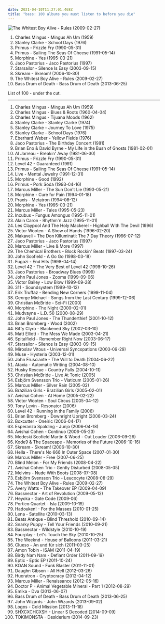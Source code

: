 ```yaml
---
date: 2021-04-10T11:27:01.468Z
title: "bass: 100 albums you must listen to before you die"
---
```

![The Whitest Boy Alive - Rules (2009-02-27)](https://img.discogs.com/CEympDX1u4FWYHhBclMI9h-ijx8=/fit-in/500x500/filters:strip_icc():format(jpeg):mode_rgb():quality(90)/discogs-images/R-1626055-1233084808.jpeg.jpg "The Whitest Boy Alive - Rules (2009-02-27)")
<ol class="albums">
<li data-cover="http://coverartarchive.org/release/f730ff20-8745-4924-abc8-6a1ff56757ea/10086758610-500.jpg" data-tags="jazz" role="button">Charles Mingus - Mingus Ah Um (1959)</li>
<li data-cover="https://img.discogs.com/tSGbJ9esxokOZOQORPKleBNGOjo=/fit-in/320x320/filters:strip_icc():format(jpeg):mode_rgb():quality(90)/discogs-images/R-3638369-1338386921-8466.jpeg.jpg" data-tags="jazz fusion, jazz, bass" role="button">Stanley Clarke - School Days (1976)</li>
<li data-cover="https://img.discogs.com/YqqCs70buzegtoFW7myFLVnsQ8U=/fit-in/600x607/filters:strip_icc():format(jpeg):mode_rgb():quality(90)/discogs-images/R-3000806-1508266484-8892.jpeg.jpg" data-tags="funk metal" role="button">Primus - Frizzle Fry (1990-05-31)</li>
<li data-cover="http://coverartarchive.org/release/c3814cca-63d1-4cfa-9934-60957205b86b/26730700764-500.jpg" data-tags="alternative rock, funk metal, rock, funk, 90s, alternative metal" role="button">Primus - Sailing The Seas Of Cheese (1991-05-14)</li>
<li data-cover="https://img.discogs.com/pEkA8NMhit904bjmJXAfE8BuKhw=/fit-in/350x350/filters:strip_icc():format(jpeg):mode_rgb():quality(90)/discogs-images/R-3546778-1334755331.jpeg.jpg" data-tags="morphine" role="button">Morphine - Yes (1995-03-21)</li>
<li data-cover="https://via.placeholder.com/450" data-tags="jazz, bass, fusion" role="button">Jaco Pastorius - Jaco Pastorius (1997)</li>
<li data-cover="https://img.discogs.com/jrWVzobDRoF5M8iFRO0_ha-z8PQ=/fit-in/600x592/filters:strip_icc():format(jpeg):mode_rgb():quality(90)/discogs-images/R-434193-1482085620-7376.jpeg.jpg" data-tags="britpop, indie rock" role="button">Starsailor - Silence Is Easy (2003-09-15)</li>
<li data-cover="http://coverartarchive.org/release/1900b835-1776-4223-bd85-8248f7cb0acd/5069235004-500.jpg" data-tags="dubstep" role="button">Skream - Skream! (2006-10-30)</li>
<li data-cover="https://img.discogs.com/CEympDX1u4FWYHhBclMI9h-ijx8=/fit-in/500x500/filters:strip_icc():format(jpeg):mode_rgb():quality(90)/discogs-images/R-1626055-1233084808.jpeg.jpg" data-tags="indie" role="button">The Whitest Boy Alive - Rules (2009-02-27)</li>
<li data-cover="https://img.discogs.com/_FZai76o9kNRNP0HZe_XhdTxHK4=/fit-in/600x600/filters:strip_icc():format(jpeg):mode_rgb():quality(90)/discogs-images/R-4608181-1376634272-5038.jpeg.jpg" data-tags="bass" role="button">Bass Drum of Death - Bass Drum of Death (2013-06-25)</li>
</ol>
List of 100 - under the cut.
<!-- more -->

_________________

<ol class="albums">
<li data-cover="http://coverartarchive.org/release/f730ff20-8745-4924-abc8-6a1ff56757ea/10086758610-500.jpg" data-tags="jazz" role="button">
Charles Mingus - Mingus Ah Um (1959)
</li>
<li data-cover="https://img.discogs.com/LcNyJW9aue6atT2HIif3Upb2tZM=/fit-in/600x592/filters:strip_icc():format(jpeg):mode_rgb():quality(90)/discogs-images/R-7256864-1463325982-3478.jpeg.jpg" data-tags="jazz" role="button">
Charles Mingus - Blues & Roots (1960-04-04)
</li>
<li data-cover="http://coverartarchive.org/release/754a4e21-255e-474e-beb9-6356caf7811d/9923470596-500.jpg" data-tags="jazz, freepurp1e" role="button">
Charles Mingus - Tijuana Moods (1962)
</li>
<li data-cover="https://img.discogs.com/-TKK4delTOWaUxCEPI5UIlGp-fc=/fit-in/600x450/filters:strip_icc():format(jpeg):mode_rgb():quality(90)/discogs-images/R-7039125-1442219477-6464.jpeg.jpg" data-tags="funk, jazz, fusion, bass" role="button">
Stanley Clarke - Stanley Clarke (1974)
</li>
<li data-cover="https://img.discogs.com/SpookmWADj1V2SK34mhWrRptNjU=/fit-in/600x597/filters:strip_icc():format(jpeg):mode_rgb():quality(90)/discogs-images/R-2053284-1261124529.jpeg.jpg" data-tags="jazz rock, jazz, fusion" role="button">
Stanley Clarke - Journey To Love (1975)
</li>
<li data-cover="https://img.discogs.com/tSGbJ9esxokOZOQORPKleBNGOjo=/fit-in/320x320/filters:strip_icc():format(jpeg):mode_rgb():quality(90)/discogs-images/R-3638369-1338386921-8466.jpeg.jpg" data-tags="jazz fusion, jazz, bass" role="button">
Stanley Clarke - School Days (1976)
</li>
<li data-cover="http://coverartarchive.org/release/82987cab-f3e9-3607-982a-8973da0f6047/5422582394-500.jpg" data-tags="ecm, bass" role="button">
Eberhard Weber - Yellow Fields (1976)
</li>
<li data-cover="https://img.discogs.com/Rhkxr3Wfo5DtkPTrLbnibriBsJM=/fit-in/600x532/filters:strip_icc():format(jpeg):mode_rgb():quality(90)/discogs-images/R-2712819-1436445212-3363.jpeg.jpg" data-tags="jazz, bass" role="button">
Jaco Pastorius - The Birthday Concert (1981)
</li>
<li data-cover="http://coverartarchive.org/release/c2404208-9e35-458b-b0b6-40f5337f7ed1/15899729412-500.jpg" data-tags="experimental, 80s, electronic" role="button">
Brian Eno & David Byrne - My Life in the Bush of Ghosts (1981-02-01)
</li>
<li data-cover="http://coverartarchive.org/release/c7cbf8b8-d091-3ba6-a226-2fbe5fe14953/9616879306-500.jpg" data-tags="smooth jazz, soul, groove" role="button">
Al Jarreau - Breakin' Away (1981-06-30)
</li>
<li data-cover="https://img.discogs.com/YqqCs70buzegtoFW7myFLVnsQ8U=/fit-in/600x607/filters:strip_icc():format(jpeg):mode_rgb():quality(90)/discogs-images/R-3000806-1508266484-8892.jpeg.jpg" data-tags="funk metal" role="button">
Primus - Frizzle Fry (1990-05-31)
</li>
<li data-cover="https://img.discogs.com/6LTEck3UvabnY-klD0k6GEuuMkY=/fit-in/600x600/filters:strip_icc():format(jpeg):mode_rgb():quality(90)/discogs-images/R-3234455-1379266216-3651.jpeg.jpg" data-tags="pop, rock, 80s, british, new wave, contemporary, funk, bass, jazz rock, slap, lasso the moon, rca recording" role="button">
Level 42 - Guaranteed (1991)
</li>
<li data-cover="http://coverartarchive.org/release/c3814cca-63d1-4cfa-9934-60957205b86b/26730700764-500.jpg" data-tags="alternative rock, funk metal, rock, funk, 90s, alternative metal" role="button">
Primus - Sailing The Seas Of Cheese (1991-05-14)
</li>
<li data-cover="http://coverartarchive.org/release/6ce98bda-1db0-3915-bcd1-f0ffc63997d6/17058903036-500.jpg" data-tags="90s, alternative rock, rock" role="button">
Live - Mental Jewelry (1991-12-31)
</li>
<li data-cover="https://img.discogs.com/ygbtWyhBA34L3aIc-x6JhsUggmY=/fit-in/600x600/filters:strip_icc():format(jpeg):mode_rgb():quality(90)/discogs-images/R-2753074-1509751324-7430.jpeg.jpg" data-tags="morphine, 90s, alternative, jazz rock" role="button">
Morphine - Good (1992)
</li>
<li data-cover="http://coverartarchive.org/release/8e0b296b-9ba7-4781-b151-c6eb0d17b85d/19621358532-500.jpg" data-tags="alternative metal" role="button">
Primus - Pork Soda (1993-04-16)
</li>
<li data-cover="http://coverartarchive.org/release/31337948-da32-4b0f-bd5e-da30ec7be81d/28172940554-500.jpg" data-tags="funk, bass, jazz" role="button">
Marcus Miller - The Sun Don't Lie (1993-05-21)
</li>
<li data-cover="http://coverartarchive.org/release/1134c9a9-18eb-4930-933a-48bd0c1f0d57/22276388543-500.jpg" data-tags="jazz, 90s, low rock" role="button">
Morphine - Cure for Pain (1994-01-18)
</li>
<li data-cover="http://coverartarchive.org/release/3e248068-698c-4a9f-bc8b-d39d1346ee0e/26480813147-500.jpg" data-tags="experimental, experimental rock, guitar, bass, 90s, avantgarde, meditation, buckethead, miam, basically bass, praxis" role="button">
Praxis - Metatron (1994-08-12)
</li>
<li data-cover="https://img.discogs.com/pEkA8NMhit904bjmJXAfE8BuKhw=/fit-in/350x350/filters:strip_icc():format(jpeg):mode_rgb():quality(90)/discogs-images/R-3546778-1334755331.jpeg.jpg" data-tags="morphine" role="button">
Morphine - Yes (1995-03-21)
</li>
<li data-cover="https://img.discogs.com/WicWGejL3kjb6XQ6KELbQJJNC3Y=/fit-in/600x782/filters:strip_icc():format(jpeg):mode_rgb():quality(90)/discogs-images/R-8933053-1561205350-3753.jpeg.jpg" data-tags="bass, jazz, funk" role="button">
Marcus Miller - Tales (1995-05-23)
</li>
<li data-cover="http://coverartarchive.org/release/b14f5b76-0f8c-3b16-b193-1438299abdea/12785839911-500.jpg" data-tags="funk metal" role="button">
Incubus - Fungus Amongus (1995-11-01)
</li>
<li data-cover="https://img.discogs.com/0cbx0zLELqxbG61RWUuZB4mEmPg=/fit-in/600x590/filters:strip_icc():format(jpeg):mode_rgb():quality(90)/discogs-images/R-2988634-1310607439.jpeg.jpg" data-tags="fusion, bass" role="button">
Alain Caron - Rhythm'n Jazz (1995-11-01)
</li>
<li data-cover="https://img.discogs.com/7hpzYqsH-Q1rEc7jcINYFY0Egao=/fit-in/600x598/filters:strip_icc():format(jpeg):mode_rgb():quality(90)/discogs-images/R-480461-1321786903.jpeg.jpg" data-tags="rock" role="button">
Les Claypool And The Holy Mackerel - Highball With The Devil (1996)
</li>
<li data-cover="http://coverartarchive.org/release/fb5125b6-db3f-4a18-b332-74ccd3bf0bb5/13713432753-500.jpg" data-tags="bass, jazz, funk, fusion" role="button">
Victor Wooten - A Show of Hands (1996-02-20)
</li>
<li data-cover="http://coverartarchive.org/release/9a2fda84-4b4f-4721-b77e-6a9d5e6814bd/2733387924-500.jpg" data-tags="guitar, bass, composer, ricky rouse" role="button">
Makaveli - The Don Killuminati: The 7 Day Theory (1996-07-12)
</li>
<li data-cover="https://via.placeholder.com/450" data-tags="jazz, bass, fusion" role="button">
Jaco Pastorius - Jaco Pastorius (1997)
</li>
<li data-cover="https://img.discogs.com/Hhmyzp_CHSDAjd_Bfu8-GbGs32U=/fit-in/600x590/filters:strip_icc():format(jpeg):mode_rgb():quality(90)/discogs-images/R-3585129-1437723606-6035.jpeg.jpg" data-tags="bass, jazz, funk" role="button">
Marcus Miller - Live & More (1997)
</li>
<li data-cover="http://coverartarchive.org/release/f7c17729-db28-4aed-81e7-8fb340eecd24/10119816281-500.jpg" data-tags="electronica, british, techno, idm, 90s, breakbeat, europe, big beat, 1990s, european, radio europe, angie and dave, angiedave" role="button">
The Chemical Brothers - Block Rockin' Beats (1997-03-24)
</li>
<li data-cover="https://img.discogs.com/M8dBJZvAEjgiN5w1IXdlph-3r0Y=/fit-in/592x600/filters:strip_icc():format(jpeg):mode_rgb():quality(90)/discogs-images/R-3334536-1326229632.jpeg.jpg" data-tags="jazz" role="button">
John Scofield - A Go Go (1998-03-18)
</li>
<li data-cover="http://coverartarchive.org/release/3c1d5669-ae58-33db-b98d-ef346b55acc7/26546641163-500.jpg" data-tags="post-hardcore" role="button">
Fugazi - End Hits (1998-04-14)
</li>
<li data-cover="http://coverartarchive.org/release/4498095f-3750-4d31-938e-486fe163de0a/7037698301-500.jpg" data-tags="rock, 80s" role="button">
Level 42 - The Very Best of Level 42 (1998-10-26)
</li>
<li data-cover="https://img.discogs.com/mmQpQDT8WuGzrOtW8hEye0Yag0M=/fit-in/600x600/filters:strip_icc():format(jpeg):mode_rgb():quality(90)/discogs-images/R-3845073-1589600895-8180.jpeg.jpg" data-tags="jazz, jazzbass" role="button">
Jaco Pastorius - Broadway Blues (1999)
</li>
<li data-cover="http://coverartarchive.org/release/3c9fedba-1e41-42da-943f-83320d3b7260/13472994713-500.jpg" data-tags="progressive rock" role="button">
John Paul Jones - Zooma (1999-09-06)
</li>
<li data-cover="https://img.discogs.com/kGmXNZM7vUiSivzDNbci3qmhgsM=/fit-in/500x500/filters:strip_icc():format(jpeg):mode_rgb():quality(90)/discogs-images/R-4236448-1501271173-4406.jpeg.jpg" data-tags="bass, jazz, funk, basically bass" role="button">
Victor Bailey - Low Blow (1999-09-28)
</li>
<li data-cover="https://img.discogs.com/BOVm2LL9AWwaxhS-ebRuyVisVcY=/fit-in/500x498/filters:strip_icc():format(jpeg):mode_rgb():quality(90)/discogs-images/R-602393-1137205374.jpeg.jpg" data-tags="reggae, alternative rock" role="button">
311 - Soundsystem (1999-10-12)
</li>
<li data-cover="http://coverartarchive.org/release/9756981c-5670-4d1c-9ee5-4a4856350a8b/15584768321-500.jpg" data-tags="jazz" role="button">
Erik Truffaz - Bending New Corners (1999-11-04)
</li>
<li data-cover="http://coverartarchive.org/release/5cfe5238-649e-492a-9335-863783cb9c5b/15454353410-500.jpg" data-tags="jazz, george michael" role="button">
George Michael - Songs from the Last Century (1999-12-06)
</li>
<li data-cover="https://img.discogs.com/hRY4QCm-q9PuYFQNHc5pgdWqSf0=/fit-in/600x596/filters:strip_icc():format(jpeg):mode_rgb():quality(90)/discogs-images/R-2492270-1594672971-2993.jpeg.jpg" data-tags="bass, basically bass" role="button">
Christian McBride - Sci-Fi (2000)
</li>
<li data-cover="https://img.discogs.com/8zK5BwN0CGHQkHoEDnU7l_JJD5k=/fit-in/600x555/filters:strip_icc():format(jpeg):mode_rgb():quality(90)/discogs-images/R-16083116-1603191699-6994.jpeg.jpg" data-tags="low rock, rock, blues, jazz" role="button">
Morphine - The Night (2000-02-01)
</li>
<li data-cover="https://img.discogs.com/E3YSzX0vzEizblkK7Q4_1gvpF3E=/fit-in/600x526/filters:strip_icc():format(jpeg):mode_rgb():quality(90)/discogs-images/R-11118070-1510172521-2641.jpeg.jpg" data-tags="nu metal, alternative metal, metal" role="button">
Mudvayne - L.D. 50 (2000-08-29)
</li>
<li data-cover="https://img.discogs.com/xXEjd0AP50smqz_0w7SmWGRcyEQ=/fit-in/600x531/filters:strip_icc():format(jpeg):mode_rgb():quality(90)/discogs-images/R-2059543-1261519347.jpeg.jpg" data-tags="classic rock" role="button">
John Paul Jones - The Thunderthief (2001-10-12)
</li>
<li data-cover="http://coverartarchive.org/release/2a299cf1-8967-4f48-9047-e496af628b78/28258184422-500.jpg" data-tags="bass, jazz" role="button">
Brian Bromberg - Wood (2002)
</li>
<li data-cover="https://via.placeholder.com/450" data-tags="alternative rock, rock" role="button">
Biffy Clyro - Blackened Sky (2002-03-10)
</li>
<li data-cover="http://coverartarchive.org/release/609f5108-7cb1-3717-8fe4-fcbb73befc6e/17569591304-500.jpg" data-tags="electronic, experimental" role="button">
Matt Elliott - The Mess We Made (2003-04-21)
</li>
<li data-cover="https://img.discogs.com/f5loloYlu0t5ZQmJrzvgj8e82J4=/fit-in/600x594/filters:strip_icc():format(jpeg):mode_rgb():quality(90)/discogs-images/R-1567795-1463486144-9408.jpeg.jpg" data-tags="pop punk" role="button">
Spitalfield - Remember Right Now (2003-06-17)
</li>
<li data-cover="https://img.discogs.com/jrWVzobDRoF5M8iFRO0_ha-z8PQ=/fit-in/600x592/filters:strip_icc():format(jpeg):mode_rgb():quality(90)/discogs-images/R-434193-1482085620-7376.jpeg.jpg" data-tags="britpop, indie rock" role="button">
Starsailor - Silence Is Easy (2003-09-15)
</li>
<li data-cover="http://coverartarchive.org/release/f2039964-c641-4fdc-9646-3f387682df59/23952107654-500.jpg" data-tags="jazz, bass, jazz bass" role="button">
Miroslav Vitous - Universal Syncopations (2003-09-29)
</li>
<li data-cover="https://via.placeholder.com/450" data-tags="alternative rock" role="button">
Muse - Hysteria (2003-12-01)
</li>
<li data-cover="https://img.discogs.com/z2S_5gHnOplgRW32RtYNqoGmf-g=/fit-in/250x250/filters:strip_icc():format(jpeg):mode_rgb():quality(90)/discogs-images/R-4188253-1358358245-1790.jpeg.jpg" data-tags="alternative" role="button">
John Frusciante - The Will to Death (2004-06-22)
</li>
<li data-cover="http://coverartarchive.org/release/887f53f8-4a26-4281-a659-019b07fe829e/3263073661-500.jpg" data-tags="experimental" role="button">
Ataxia - Automatic Writing (2004-08-10)
</li>
<li data-cover="http://coverartarchive.org/release/c3dbdd06-12b4-4085-91e0-491a96c93978/4281144804-500.jpg" data-tags="chillout, downtempo" role="button">
Husky Rescue - Country Falls (2004-10-11)
</li>
<li data-cover="http://coverartarchive.org/release/b0dc882d-015f-47c2-b4e8-097ab0766754/27976427214-500.jpg" data-tags="jazz, bass" role="button">
Christian McBride - Live At Tonic (2005)
</li>
<li data-cover="http://coverartarchive.org/release/3c99a15d-a7ac-4765-8d0c-ed4e107b7b16/10142537677-500.jpg" data-tags="jazz, contemporary jazz" role="button">
Esbjörn Svensson Trio - Viaticum (2005-01-26)
</li>
<li data-cover="http://coverartarchive.org/release/8838c4da-0dea-48f8-b877-f4f9740bc42a/11754032294-500.jpg" data-tags="bass, basically bass, funk, jazz" role="button">
Marcus Miller - Silver Rain (2005-02)
</li>
<li data-cover="http://coverartarchive.org/release/75735819-6bca-42bf-a807-5d456f277dbd/11778363663-500.jpg" data-tags="chillout, electronica" role="button">
Brazilian Girls - Brazilian Girls (2005-02-01)
</li>
<li data-cover="http://coverartarchive.org/release/2fb159e3-1aa3-43e3-8efc-7e539c3ad0c0/8164383451-500.jpg" data-tags="jazz, contemporary jazz" role="button">
Avishai Cohen - At Home (2005-02-22)
</li>
<li data-cover="http://coverartarchive.org/release/e4bac18d-08be-414d-bd9f-c90b11781246/15760220112-500.jpg" data-tags="bass, funk, jazz" role="button">
Victor Wooten - Soul Circus (2005-04-12)
</li>
<li data-cover="https://img.discogs.com/GqFpaz-rL5IGKPajC2m_5F2Utzc=/fit-in/600x597/filters:strip_icc():format(jpeg):mode_rgb():quality(90)/discogs-images/R-718579-1547889482-4397.jpeg.jpg" data-tags="bass, progressive rock" role="button">
Tony Levin - Resonator (2006)
</li>
<li data-cover="https://img.discogs.com/hMXJOa44JIoDclRtq6-TdMIuw3Q=/fit-in/200x201/filters:strip_icc():format(jpeg):mode_rgb():quality(90)/discogs-images/R-147934-1107454472.jpg.jpg" data-tags="80s, new wave, pop" role="button">
Level 42 - Running in the Family (2006)
</li>
<li data-cover="https://img.discogs.com/x_TntUqLKw2bIVH4JqU6aAoCCOg=/fit-in/600x593/filters:strip_icc():format(jpeg):mode_rgb():quality(90)/discogs-images/R-6360885-1522480716-6982.jpeg.jpg" data-tags="jazz, smooth jazz" role="button">
Brian Bromberg - Downright Upright (2006-03-24)
</li>
<li data-cover="http://coverartarchive.org/release/07faab6b-5555-4372-8b0f-b2d36e9d08ff/15463158371-500.jpg" data-tags="dubstep" role="button">
Boxcutter - Oneiric (2006-04-17)
</li>
<li data-cover="http://coverartarchive.org/release/57d034e3-2306-4fff-ae7c-9ec9f2907bf3/2634337382-500.jpg" data-tags="jazz, bass" role="button">
Esperanza Spalding - Junjo (2006-04-18)
</li>
<li data-cover="http://coverartarchive.org/release/10420d64-6927-4300-9dc1-900ac12fce1a/8164384170-500.jpg" data-tags="jazz" role="button">
Avishai Cohen - Continuo (2006-05-23)
</li>
<li data-cover="http://coverartarchive.org/release/9df02f35-9e0d-4684-a0cb-1a28ee6a0567/14931066640-500.jpg" data-tags="jazz, groove" role="button">
Medeski Scofield Martin & Wood - Out Louder (2006-09-26)
</li>
<li data-cover="http://coverartarchive.org/release/641d19c1-d601-4f84-a1a3-8fe9c4caa807/1094292025-500.jpg" data-tags="dubstep" role="button">
Kode9 & The Spaceape - Memories of the Future (2006-10-16)
</li>
<li data-cover="http://coverartarchive.org/release/1900b835-1776-4223-bd85-8248f7cb0acd/5069235004-500.jpg" data-tags="dubstep" role="button">
Skream - Skream! (2006-10-30)
</li>
<li data-cover="http://coverartarchive.org/release/81abc528-2cad-48b8-a8e0-de41e1c73684/3394485177-500.jpg" data-tags="math rock" role="button">
Hella - There's No 666 In Outer Space (2007-01-30)
</li>
<li data-cover="http://coverartarchive.org/release/e8544e43-20fa-4f99-b1a3-5b7a7fb7ff96/16705318697-500.jpg" data-tags="jazz, funk, bass" role="button">
Marcus Miller - Free (2007-06-25)
</li>
<li data-cover="http://coverartarchive.org/release/9c9cf45b-5354-43e0-95c5-825f49d1e668/15535030253-500.jpg" data-tags="alternative rock" role="button">
Blind Melon - For My Friends (2008-04-22)
</li>
<li data-cover="https://img.discogs.com/LZyMv735Kg6ARLBf-7i7rdEHkfI=/fit-in/600x534/filters:strip_icc():format(jpeg):mode_rgb():quality(90)/discogs-images/R-1344666-1577024903-5327.jpeg.jpg" data-tags="jazz" role="button">
Avishai Cohen Trio - Gently Disturbed (2008-05-05)
</li>
<li data-cover="http://coverartarchive.org/release/5b3593a4-953b-4d47-bd46-a366b8e2420e/8986894376-500.jpg" data-tags="grunge, stoner rock, sludge metal" role="button">
Melvins - Nude With Boots (2008-07-08)
</li>
<li data-cover="https://via.placeholder.com/450" data-tags="jazz, contemporary jazz" role="button">
Esbjörn Svensson Trio - Leucocyte (2008-08-29)
</li>
<li data-cover="https://img.discogs.com/CEympDX1u4FWYHhBclMI9h-ijx8=/fit-in/500x500/filters:strip_icc():format(jpeg):mode_rgb():quality(90)/discogs-images/R-1626055-1233084808.jpeg.jpg" data-tags="indie" role="button">
The Whitest Boy Alive - Rules (2009-02-27)
</li>
<li data-cover="http://coverartarchive.org/release/19db049c-c0d9-440f-84cb-8f8ff42f2044/8366934281-500.jpg" data-tags="hip hop, rock, rap, guitar, bass, drums, radio, producer, tracks, shouts, myspace, album, artist, last.fm, stand, facebook, lux, it begins, our world, the takeover, avery watts, a cut above, day-shawn, luxrock" role="button">
Avery Watts - The Takeover EP (2009-04-09)
</li>
<li data-cover="http://coverartarchive.org/release/92aef171-6437-4b5b-a8a8-ee4f4d985b7f/6410149476-500.jpg" data-tags="hip-hop, electronic, experimental, dub, dubstep, bass" role="button">
Bassnectar - Art of Revolution (2009-05-12)
</li>
<li data-cover="https://img.discogs.com/XgPVeODzgQb3wTOt0d98sDv89Mk=/fit-in/360x360/filters:strip_icc():format(jpeg):mode_rgb():quality(90)/discogs-images/R-1825046-1245989547.jpeg.jpg" data-tags="dubstep" role="button">
Heyoka - Gate Code (2009-06)
</li>
<li data-cover="http://coverartarchive.org/release/bec1dc3e-649b-4930-b05d-47e42b611966/19092298967-500.jpg" data-tags="jazz, bass" role="button">
Portico Quartet - Isla (2009-10-19)
</li>
<li data-cover="http://coverartarchive.org/release/e4fd4593-1cd3-49b6-988f-f58cf4f8c1ca/16501954698-500.jpg" data-tags="electronic, new rave, grime" role="button">
Hadouken! - For the Masses (2010-01-25)
</li>
<li data-cover="https://img.discogs.com/zZpXwd8PQ9tmIUmCJLioKN3GQl8=/fit-in/180x180/filters:strip_icc():format(jpeg):mode_rgb():quality(90)/discogs-images/R-352160-1101167262.jpg.jpg" data-tags="lena" role="button">
Lena - Satellite (2010-03-13)
</li>
<li data-cover="https://img.discogs.com/egaaPeRB9-npRc_5YD_ZhkGIp0E=/fit-in/600x528/filters:strip_icc():format(jpeg):mode_rgb():quality(90)/discogs-images/R-2455773-1388689574-3577.jpeg.jpg" data-tags="dubstep" role="button">
Beats Antique - Blind Threshold (2010-09-14)
</li>
<li data-cover="http://coverartarchive.org/release/d149ea80-8f7d-44ad-af95-58a530ae8d8f/7586025063-500.jpg" data-tags="jazz, fusion, groove, bass, contemporary jazz, minog case" role="button">
Snarky Puppy - Tell Your Friends (2010-09-21)
</li>
<li data-cover="http://coverartarchive.org/release/ac3c2a18-306b-3d59-b7ce-e1905c1df23a/16114741587-500.jpg" data-tags="dubstep" role="button">
Bassnectar - Wildstyle (2010-10-19)
</li>
<li data-cover="https://img.discogs.com/28415784b9210344a4a62ec6cd31adb2d01b3637/images/spacer.gif" data-tags="jazz, piano, easy listening, fusion, guitar, bass, drums, smooth, smooth jazz, insrumental, fourplay, zhxmusic, jazz fourplay jazz, foueplay" role="button">
Fourplay - Let's Touch the Sky (2010-10-25)
</li>
<li data-cover="http://coverartarchive.org/release/61784ca8-f1a9-4cf8-8452-b5c7076a6fc0/1925635860-500.jpg" data-tags="r&b, rnb, electronic" role="button">
The Weeknd - House of Balloons (2011-03-21)
</li>
<li data-cover="http://coverartarchive.org/release/cb9c39b1-bd29-4698-8451-6a25e6180f20/4689120286-500.jpg" data-tags="pop, alternative, deutsch, micha maat" role="button">
Clueso - An und für sich (2011-03-25)
</li>
<li data-cover="http://coverartarchive.org/release/d3264e30-5a8f-4522-a8e3-41afa62846fd/7923895295-500.jpg" data-tags="experimental, electronic, dubstep" role="button">
Amon Tobin - ISAM (2011-04-19)
</li>
<li data-cover="http://coverartarchive.org/release/41c7c22a-a8ea-420e-b712-ef86a51c3a81/5564637848-500.jpg" data-tags="electronic, chill, instrumental, experimental, electro, techno, bass, electronic superhighway" role="button">
Birdy Nam Nam - Defiant Order (2011-09-19)
</li>
<li data-cover="http://coverartarchive.org/release/630d9c08-ac76-4c5d-9e07-c5cd2f0e3959/18471647220-500.jpg" data-tags="dubstep, bass, edm" role="button">
Eptic - Eptic EP (2011-10-24)
</li>
<li data-cover="http://coverartarchive.org/release/123de29d-4e0e-481a-9152-cde92e8e031c/4560186522-500.jpg" data-tags="glitch hop" role="button">
KOAN Sound - Funk Blaster (2011-11-01)
</li>
<li data-cover="http://coverartarchive.org/release/57c009b3-e111-4107-aa9e-22e9739f951b/4947361567-500.jpg" data-tags="electronic, electronica, lo-fi, bass, 2012 releases, white denim" role="button">
Daughn Gibson - All Hell (2012-03-26)
</li>
<li data-cover="https://img.discogs.com/8GSjKOOsmOJxPkyTtyqckwZjsgw=/fit-in/500x500/filters:strip_icc():format(jpeg):mode_rgb():quality(90)/discogs-images/R-3577577-1335977988.jpeg.jpg" data-tags="electro house, bass" role="button">
Huoratron - Cryptocracy (2012-04-12)
</li>
<li data-cover="http://coverartarchive.org/release/ddb23e6f-4f32-45da-b177-05de3c7f05d7/19663102656-500.jpg" data-tags="bass" role="button">
Marcus Miller - Renaissance (2012-05-16)
</li>
<li data-cover="http://coverartarchive.org/release/c727f868-131c-4420-a752-3a44ee426ef2/16657845874-500.jpg" data-tags="electronic, dubstep, bass" role="button">
Doctor P - Animal Vegetable Mineral - Part 1 (2012-08-29)
</li>
<li data-cover="http://coverartarchive.org/release/3746e7a0-b546-4a67-8e72-6ab9761069e4/28676581407-500.jpg" data-tags="trip-hop" role="button">
Emika - Dva (2013-06-07)
</li>
<li data-cover="https://img.discogs.com/_FZai76o9kNRNP0HZe_XhdTxHK4=/fit-in/600x600/filters:strip_icc():format(jpeg):mode_rgb():quality(90)/discogs-images/R-4608181-1376634272-5038.jpeg.jpg" data-tags="bass" role="button">
Bass Drum of Death - Bass Drum of Death (2013-06-25)
</li>
<li data-cover="http://coverartarchive.org/release/55e609d6-d44b-4d16-9180-91d3e0e3acc2/5780115958-500.jpg" data-tags="10s" role="button">
John Wizards - John Wizards (2013-09-02)
</li>
<li data-cover="http://coverartarchive.org/release/bda704e4-9a05-4c2a-b055-e70b31e0d9ac/5766166401-500.jpg" data-tags="experimental, grime, dubstep, bass, 10s, 2013 wowish" role="button">
Logos - Cold Mission (2013-11-18)
</li>
<li data-cover="http://coverartarchive.org/release/9805248f-1c72-4136-85d2-8dc10b8740e8/8232247847-500.jpg" data-tags="techno" role="button">
SHXCXCHCXSH - Linear S Decoded (2014-09-09)
</li>
<li data-cover="http://coverartarchive.org/release/4e142982-7ad5-4bcb-8e7a-6377bcd6718f/8531469980-500.jpg" data-tags="electronic" role="button">
TOKiMONSTA - Desiderium (2014-09-23)
</li>
</ol>